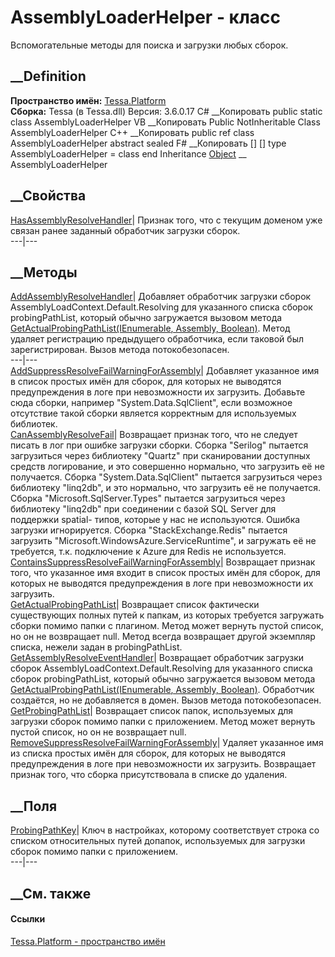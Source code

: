# AssemblyLoaderHelper - класс
Вспомогательные методы для поиска и загрузки любых сборок.
## __Definition
 **Пространство имён:** [Tessa.Platform](N_Tessa_Platform.htm)  
 **Сборка:** Tessa (в Tessa.dll) Версия: 3.6.0.17
C# __Копировать
     public static class AssemblyLoaderHelper
VB __Копировать
     Public NotInheritable Class AssemblyLoaderHelper
C++ __Копировать
     public ref class AssemblyLoaderHelper abstract sealed
F# __Копировать
     [<AbstractClassAttribute>]
    [<SealedAttribute>]
    type AssemblyLoaderHelper = class end
Inheritance
    [Object](https://learn.microsoft.com/dotnet/api/system.object) __ AssemblyLoaderHelper
##  __Свойства
[HasAssemblyResolveHandler](P_Tessa_Platform_AssemblyLoaderHelper_HasAssemblyResolveHandler.htm)|
Признак того, что с текущим доменом уже связан ранее заданный обработчик
загрузки сборок.  
---|---  
## __Методы
[AddAssemblyResolveHandler](M_Tessa_Platform_AssemblyLoaderHelper_AddAssemblyResolveHandler.htm)|
Добавляет обработчик загрузки сборок AssemblyLoadContext.Default.Resolving для
указанного списка сборок probingPathList, который обычно загружается вызовом
метода [GetActualProbingPathList(IEnumerable<String>, Assembly,
Boolean)](M_Tessa_Platform_AssemblyLoaderHelper_GetActualProbingPathList.htm).
Метод удаляет регистрацию предыдущего обработчика, если таковой был
зарегистрирован. Вызов метода потокобезопасен.  
---|---  
[AddSuppressResolveFailWarningForAssembly](M_Tessa_Platform_AssemblyLoaderHelper_AddSuppressResolveFailWarningForAssembly.htm)|
Добавляет указанное имя в список простых имён для сборок, для которых не
выводятся предупреждения в логе при невозможности их загрузить. Добавьте сюда
сборки, например "System.Data.SqlClient", если возможное отсутствие такой
сборки является корректным для используемых библиотек.  
[CanAssemblyResolveFail](M_Tessa_Platform_AssemblyLoaderHelper_CanAssemblyResolveFail.htm)|
Возвращает признак того, что не следует писать в лог при ошибке загрузки
сборки. Сборка "Serilog" пытается загрузиться через библиотеку "Quartz" при
сканировании доступных средств логирование, и это совершенно нормально, что
загрузить её не получается. Сборка "System.Data.SqlClient" пытается
загрузиться через библиотеку "linq2db", и это нормально, что загрузить её не
получается. Сборка "Microsoft.SqlServer.Types" пытается загрузиться через
библиотеку "linq2db" при соединении с базой SQL Server для поддержки spatial-
типов, которые у нас не используются. Ошибка загрузки игнорируется. Сборка
"StackExchange.Redis" пытается загрузить
"Microsoft.WindowsAzure.ServiceRuntime", и загружать её не требуется, т.к.
подключение к Azure для Redis не используется.  
[ContainsSuppressResolveFailWarningForAssembly](M_Tessa_Platform_AssemblyLoaderHelper_ContainsSuppressResolveFailWarningForAssembly.htm)|
Возвращает признак того, что указанное имя входит в список простых имён для
сборок, для которых не выводятся предупреждения в логе при невозможности их
загрузить.  
[GetActualProbingPathList](M_Tessa_Platform_AssemblyLoaderHelper_GetActualProbingPathList.htm)|
Возвращает список фактически существующих полных путей к папкам, из которых
требуется загружать сборки помимо папки с плагином. Метод может вернуть пустой
список, но он не возвращает null. Метод всегда возвращает другой экземпляр
списка, нежели задан в probingPathList.  
[GetAssemblyResolveEventHandler](M_Tessa_Platform_AssemblyLoaderHelper_GetAssemblyResolveEventHandler.htm)|
Возвращает обработчик загрузки сборок AssemblyLoadContext.Default.Resolving
для указанного списка сборок probingPathList, который обычно загружается
вызовом метода [GetActualProbingPathList(IEnumerable<String>, Assembly,
Boolean)](M_Tessa_Platform_AssemblyLoaderHelper_GetActualProbingPathList.htm).
Обработчик создаётся, но не добавляется в домен. Вызов метода потокобезопасен.  
[GetProbingPathList](M_Tessa_Platform_AssemblyLoaderHelper_GetProbingPathList.htm)|
Возвращает список папок, используемых для загрузки сборок помимо папки с
приложением. Метод может вернуть пустой список, но он не возвращает null.  
[RemoveSuppressResolveFailWarningForAssembly](M_Tessa_Platform_AssemblyLoaderHelper_RemoveSuppressResolveFailWarningForAssembly.htm)|
Удаляет указанное имя из списка простых имён для сборок, для которых не
выводятся предупреждения в логе при невозможности их загрузить. Возвращает
признак того, что сборка присутствовала в списке до удаления.  
## __Поля
[ProbingPathKey](F_Tessa_Platform_AssemblyLoaderHelper_ProbingPathKey.htm)|
Ключ в настройках, которому соответствует строка со списком относительных
путей допапок, используемых для загрузки сборок помимо папки с приложением.  
---|---  
## __См. также
#### Ссылки
[Tessa.Platform - пространство имён](N_Tessa_Platform.htm)
